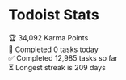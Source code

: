 
# Todoist Stats

<!-- TODO-IST:START -->
🏆  34,092 Karma Points           
🌸  Completed 0 tasks today           
✅  Completed 12,985 tasks so far           
⏳  Longest streak is 209 days
<!-- TODO-IST:END -->
